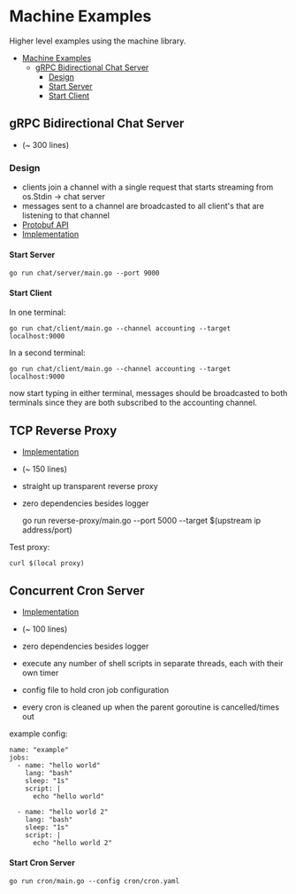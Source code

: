 # Machine Examples

Higher level examples using the machine library.

- [Machine Examples](#machine-examples)
  * [gRPC Bidirectional Chat Server](#grpc-bidirectional-chat-server)
    + [Design](#design)
    + [Start Server](#start-server)
    + [Start Client](#start-client)

## gRPC Bidirectional Chat Server
- (~ 300 lines)
### Design

- clients join a channel with a single request that starts streaming from os.Stdin -> chat server
- messages sent to a channel are broadcasted to all client's that are listening to that channel
- [Protobuf API](chat/chat.proto)
- [Implementation](chat/chat.go)

#### Start Server

    go run chat/server/main.go --port 9000


#### Start Client
In one terminal:

    go run chat/client/main.go --channel accounting --target localhost:9000
    
In a second terminal:

    go run chat/client/main.go --channel accounting --target localhost:9000

now start typing in either terminal, messages should be broadcasted to both terminals since they are both 
subscribed to the accounting channel.

## TCP Reverse Proxy

- [Implementation](reverse-proxy/main.go)

- (~ 150 lines)
- straight up transparent reverse proxy
- zero dependencies besides logger


    go run reverse-proxy/main.go --port 5000 --target $(upstream ip address/port)

Test proxy:

    curl $(local proxy)

## Concurrent Cron Server

- [Implementation](cron/main.go)

- (~ 100 lines)
- zero dependencies besides logger
- execute any number of shell scripts in separate threads, each with their own timer
- config file to hold cron job configuration
- every cron is cleaned up when the parent goroutine is cancelled/times out

example config: 
```text
name: "example"
jobs:
  - name: "hello world"
    lang: "bash"
    sleep: "1s"
    script: |
      echo "hello world"

  - name: "hello world 2"
    lang: "bash"
    sleep: "1s"
    script: |
      echo "hello world 2"
```

#### Start Cron Server
    
    go run cron/main.go --config cron/cron.yaml
